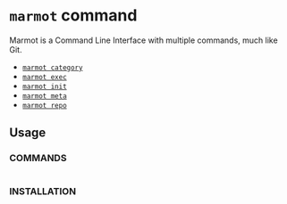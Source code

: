 # `marmot` command

Marmot is a Command Line Interface with multiple commands, much like Git.

- [`marmot category`](./command/category.md)
- [`marmot exec`](./command/exec.md)
- [`marmot init`](./command/init.md)
- [`marmot meta`](./command/meta.md)
- [`marmot repo`](./command/repo.md)

## Usage

### COMMANDS

```text
```

### INSTALLATION

```text
```
